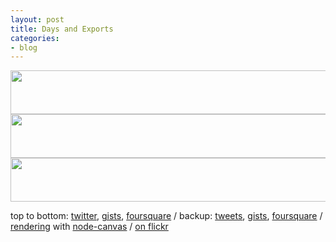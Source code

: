 ```yaml
---
layout: post
title: Days and Exports
categories:
- blog
---
```


<img src='http://farm9.staticflickr.com/8441/7781543070_de2ede1bc4_o.png' width='640' height='70' />

<img src='http://farm8.staticflickr.com/7120/7781557876_e09f56fc64_o.png' width='640' height='70' />

<img src='http://farm9.staticflickr.com/8425/7781789104_b53c8eeefa_o.png' width='640' height='70' />

top to bottom: [twitter](https://twitter.com/), [gists](https://gist.github.com/), [foursquare](https://foursquare.com/) /
backup: [tweets](https://gist.github.com/3220747), [gists](https://gist.github.com/3229099), [foursquare](https://gist.github.com/3350235)
/ [rendering](https://gist.github.com/3349907) with [node-canvas](https://github.com/learnboost/node-canvas/)
/ [on flickr](http://www.flickr.com/photos/tmcw/sets/72157629853467627/with/7781789104/)
